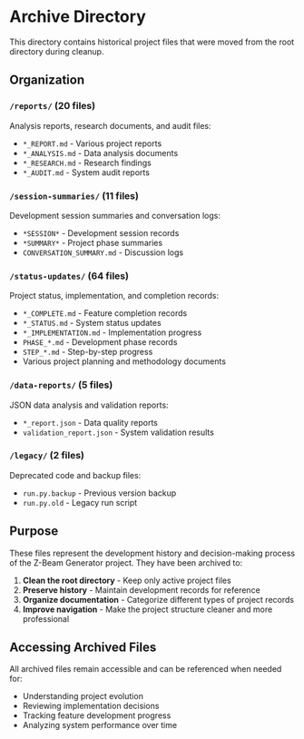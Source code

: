 # Archive Directory

This directory contains historical project files that were moved from the root directory during cleanup.

## Organization

### `/reports/` (20 files)
Analysis reports, research documents, and audit files:
- `*_REPORT.md` - Various project reports
- `*_ANALYSIS.md` - Data analysis documents
- `*_RESEARCH.md` - Research findings
- `*_AUDIT.md` - System audit reports

### `/session-summaries/` (11 files)
Development session summaries and conversation logs:
- `*SESSION*` - Development session records
- `*SUMMARY*` - Project phase summaries
- `CONVERSATION_SUMMARY.md` - Discussion logs

### `/status-updates/` (64 files)
Project status, implementation, and completion records:
- `*_COMPLETE.md` - Feature completion records
- `*_STATUS.md` - System status updates
- `*_IMPLEMENTATION.md` - Implementation progress
- `PHASE_*.md` - Development phase records
- `STEP_*.md` - Step-by-step progress
- Various project planning and methodology documents

### `/data-reports/` (5 files)
JSON data analysis and validation reports:
- `*_report.json` - Data quality reports
- `validation_report.json` - System validation results

### `/legacy/` (2 files)
Deprecated code and backup files:
- `run.py.backup` - Previous version backup
- `run.py.old` - Legacy run script

## Purpose

These files represent the development history and decision-making process of the Z-Beam Generator project. They have been archived to:

1. **Clean the root directory** - Keep only active project files
2. **Preserve history** - Maintain development records for reference
3. **Organize documentation** - Categorize different types of project records
4. **Improve navigation** - Make the project structure cleaner and more professional

## Accessing Archived Files

All archived files remain accessible and can be referenced when needed for:
- Understanding project evolution
- Reviewing implementation decisions
- Tracking feature development progress
- Analyzing system performance over time